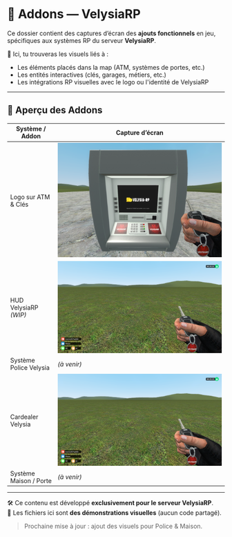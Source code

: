 # 🧩 Addons — VelysiaRP

Ce dossier contient des captures d’écran des **ajouts fonctionnels** en jeu, spécifiques aux systèmes RP du serveur **VelysiaRP**.

📂 Ici, tu trouveras les visuels liés à :
- Les éléments placés dans la map (ATM, systèmes de portes, etc.)
- Les entités interactives (clés, garages, métiers, etc.)
- Les intégrations RP visuelles avec le logo ou l'identité de VelysiaRP

---

## 📸 Aperçu des Addons

| Système / Addon          | Capture d’écran               |
|--------------------------|-------------------------------|
| Logo sur ATM & Clés      | ![](Atm%20Clef.png)           |
| HUD VelysiaRP *(WIP)*    | ![](../UI/velysia_hud.png)    |
| Système Police Velysia   | *(à venir)*                   |
| Cardealer Velysia        | ![](../UI/velysia_hud.png)    |
| Système Maison / Porte   | *(à venir)*                   |

---

🛠️ Ce contenu est développé **exclusivement pour le serveur VelysiaRP**.  
📌 Les fichiers ici sont **des démonstrations visuelles** (aucun code partagé).

> Prochaine mise à jour : ajout des visuels pour Police & Maison.
